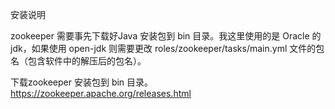 安装说明

zookeeper
需要事先下载好Java 安装包到 bin 目录。我这里使用的是 Oracle 的 jdk，如果使用 open-jdk 则需要更改 roles/zookeeper/tasks/main.yml 文件的包名（包含软件中的解压后的包名）。

下载zookeeper 安装包到 bin 目录。
https://zookeeper.apache.org/releases.html
